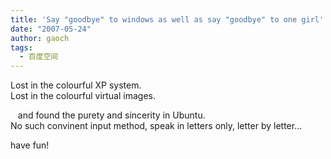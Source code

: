```yaml
---
title: 'Say "goodbye" to windows as well as say "goodbye" to one girl'
date: "2007-05-24"
author: gaoch
tags:
  - 百度空间
---
```


Lost in the colourful XP system.  
Lost in the colourful virtual images.  

   and found the purety and sincerity in Ubuntu.  
No such convinent input method, speak in letters only, letter by
letter...  

have fun!
